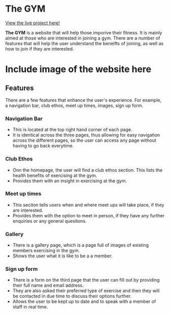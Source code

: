 # The GYM

[View the live project here!](https://mohamed-hagabdalla.github.io/Portfolio-One-New/)

**The GYM** is a website that will help those imporive their fitness. It is mainly aimed at those who are interested in joining a gym. There are a number of features that will help the user understand the beneifts of joining, as well as how to join if they are interested.

# Include image of the website here

## Features

There are a few features that enhance the user's experience. For example, a navigation bar, club ethos, meet up times, images, sign up form.

### Navigation Bar

- This is located at the top right hand corner of each page.
- It is identical across the three pages, thus allowing for easy navigation across the different pages, so the user can access any page without having to go back everytime.

### Club Ethos

- Onn the homepage, the user will find a club ethos section. This lists the health benefits of exercising at the gym. 
- Provides them with an insight in exercising at the gym.

### Meet up times

- This seciton tells users when and where meet ups will take place, if they are interested.
- Provides them with the option to meet in person, if they have any further enquiries or any general quesitons.

### Gallery

- There is a gallery page, which is a page full of images of existing members exercising in the gym.
- Shows the user what it is like to be a a member.

### Sign up form

- There is a form on the third page that the user can fill out by providing their full name and email address.
- They are also asked their preferred type of exercise and then they will be contacted in due time to discuss their options further.
- Allows the user to be kept up to date and to speak with a member of staff in real time.